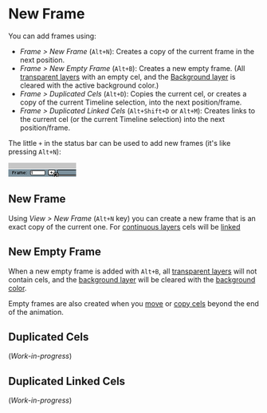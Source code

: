 # New Frame

You can add frames using:

* *Frame > New Frame* (`Alt+N`): Creates a copy of the current frame in
   the next position.
* *Frame > New Empty Frame* (`Alt+B`): Creates a new empty frame. (All
   [transparent layers](layers.md#transparent-layers) with an empty
   cel, and the [Background layer](layers.md#background-layer) is
   cleared with the active background color.)
* *Frame > Duplicated Cels* (`Alt+D`): Copies the current cel, or
   creates a copy of the current Timeline selection, into the next
   position/frame.
* *Frame > Duplicated Linked Cels* (`Alt+Shift+D` or `Alt+M`): Creates
  links to the current cel (or the current Timeline selection) into
  the next position/frame.

The little `+` in the status bar can be used to add new frames (it's like pressing `Alt+N`):

![New Frame Button](new-frame/new-frame-button.png)

## New Frame

Using *View > New Frame* (`Alt+N` key) you can create a new frame that
is an exact copy of the current one. For [continuous layers](continuous-layers.md)
cels will be [linked](linked-cels.md)

## New Empty Frame

When a new empty frame is added with `Alt+B`, all
[transparent layers](layers.md#transparent-layers) will not
contain cels, and the [background layer](layers.md#background-layer)
will be cleared with the [background color](color-bar.md#background-color).

Empty frames are also created when you [move](move-cels.md) or
[copy cels](copy-cels.md) beyond the end of the animation.

## Duplicated Cels

(*Work-in-progress*)

## Duplicated Linked Cels

(*Work-in-progress*)

